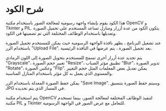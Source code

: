 # شرح الكود
هذا الكود يقوم بإنشاء واجهة رسومية لمعالجة الصور باستخدام مكتبة OpenCV و Tkinter و PIL. يتكون الكود من عدة أزرار ومنازل تساعد المستخدم على تحميل الصورة وتعديلها باستخدام الوظائف المختلفة التي تم تضمينها في الكود.

عند تشغيل البرنامج ، يظهر نافذة الواجهة الرسومية حيث يمكن للمستخدم تحميل الصورة باستخدام الزر "Upload File". بعد تحميل الصورة ، يتم عرضها في النافذة الرئيسية.

يتم تحديد عدة أزرار أخرى تسمح للمستخدم بتحويل الصورة إلى اللون الرمادي "Grayscale"، تغيير حجم الصورة "Resize"، تطبيق مؤثر الضباب "Blur"، تدوير الصورة "Rotate"، وعكس الصورة "Flip". يمكن تعديل بعض المعلمات المثل حجم التغيير والمستوى الذي يعمل به كل مؤثر باستخدام المنازل المناسبة.

يمكن حفظ الصورة المعدلة باستخدام الزر "Save Image". وسيتم حفظ الصورة بتنسيق JPG في المسار الذي يتم تحديده.

يتم استخدام مكتبة OpenCV لتنفيذ الوظائف المختلفة لمعالجة الصور، بينما تستخدم مكتبة PIL و Tkinter للتعامل مع عرض الصور في الواجهة الرسومية.
